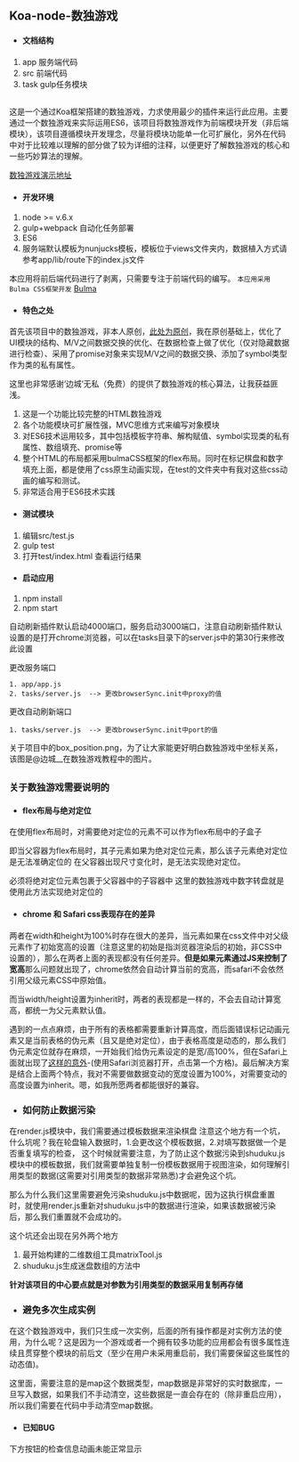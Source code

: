 ## Koa-node-数独游戏

* #### 文档结构   

1. app 服务端代码
2. src   前端代码
3. task   gulp任务模块

##

这是一个通过Koa框架搭建的数独游戏，力求使用最少的插件来运行此应用。主要通过一个数独游戏来实际运用ES6，该项目将数独游戏作为前端模块开发（非后端模块），该项目遵循模块开发理念，尽量将模块功能单一化可扩展化，另外在代码中对于比较难以理解的部分做了较为详细的注释，以便更好了解数独游戏的核心和一些巧妙算法的理解。

[数独游戏演示地址](https://jacecao.github.io/node-shudu/)

* #### 开发环境  

1. node >= v.6.x
2. gulp+webpack 自动化任务部署
3. ES6
4. 服务端默认模板为nunjucks模板，模板位于views文件夹内，数据植入方式请参考app/lib/route下的index.js文件

本应用将前后端代码进行了剥离，只需要专注于前端代码的编写。
`本应用采用Bulma CSS框架开发`
[Bulma](https://bulma.io/)


* #### 特色之处

首先该项目中的数独游戏，非本人原创，[此处为原创](https://www.imooc.com/learn/899)，我在原创基础上，优化了UI模块的结构、M/V之间数据交换的优化、在数据检查上做了优化（仅对隐藏数据进行检查）、采用了promise对象来实现M/V之间的数据交换、添加了symbol类型作为类的私有属性。

这里也非常感谢‘边城’无私（免费）的提供了数独游戏的核心算法，让我获益匪浅。

1. 这是一个功能比较完整的HTML数独游戏
2. 各个功能模块可扩展性强，MVC思维方式来编写对象模块
3. 对ES6技术运用较多，其中包括模板字符串、解构赋值、symbol实现类的私有属性、数组填充、promise等
4. 整个HTML的布局都采用bulmaCSS框架的flex布局。同时在标记棋盘和数字填充上面，都是使用了css原生动画实现，在test的文件夹中有我对这些css动画的编写和测试。
5. 非常适合用于ES6技术实践

* #### 测试模块

1. 编辑src/test.js 
2. gulp test
3. 打开test/index.html 查看运行结果


* #### 启动应用 

1. npm install
2. npm start

自动刷新插件默认启动4000端口，服务启动3000端口，注意自动刷新插件默认设置的是打开chrome浏览器，可以在tasks目录下的server.js中的第30行来修改此设置

更改服务端口
```
1. app/app.js
2. tasks/server.js  --> 更改browserSync.init中proxy的值   
```

更改自动刷新端口
```
1. tasks/server.js  --> 更改browserSync.init中port的值   
```


关于项目中的box_position.png，为了让大家能更好明白数独游戏中坐标关系，
该图是@边城__在数独游戏教程中的图片。



##

### 关于数独游戏需要说明的

* #### flex布局与绝对定位

在使用flex布局时，对需要绝对定位的元素不可以作为flex布局中的子盒子

即当父容器为flex布局时，其子元素如果为绝对定位元素，那么该子元素绝对定位是无法准确定位的
在父容器出现尺寸变化时，是无法实现绝对定位。

必须将绝对定位元素包裹于父容器中的子容器中
这里的数独游戏中数字转盘就是使用此方法实现绝对定位的


* #### chrome 和 Safari css表现存在的差异


两者在width和height为100%时存在很大的差异，当元素如果在css文件中对父级元素作了初始宽高的设置（注意这里的初始是指浏览器渲染后的初始，非CSS中设置的），那么在两者上面的表现都没有任何差异。**但是如果元素通过JS来控制了宽高**那么问题就出现了，chrome依然会自动计算当前的宽高，而safari不会依然引用父级元素CSS中原始值。

而当width/height设置为inherit时，两者的表现都是一样的，不会去自动计算宽高，都统一为父元素默认值。

遇到的一点点麻烦，由于所有的表格都需要重新计算高度，而后面错误标记动画元素又是当前表格的伪元素（且又是绝对定位），由于表格高度是动态的，那么我们伪元素定位就存在麻烦，一开始我们给伪元素设定的是宽/高100%，但在Safari上面就出现了[这样的意外](https://jacecao.github.io/node-shudu/css-bug/)-(使用Safari浏览器打开，点击第一个方格)。最后解决方案是结合上面两个特点，我对不需要做数据变动的宽度设置为100%，对需要变动的高度设置为inherit。嗯，如我所愿两者都能很好的兼容。

* ### 如何防止数据污染

在render.js模块中，我们需要通过模板数据来渲染棋盘
注意这个地方有一个坑，什么坑呢？我在轮盘输入数据时，1.会更改这个模板数据，2.对填写数据做一个是否重复填写的检查，
这个时候就需要注意，为了防止这个数据污染到shuduku.js模块中的模板数据，我们就需要单独复制一份模板数据用于视图渲染，如何理解引用类型的数据(这需要对引用类型的数据非常熟悉)才会避免这个坑。

那么为什么我们这里需要避免污染shuduku.js中数据呢，因为这执行棋盘重置时，就使用render.js重新对shuduku.js中的数据进行渲染，如果该数据被污染后，那么我们重置就不会成功的。

这个坑还会出现在另外两个地方

1. 最开始构建的二维数组工具matrixTool.js
2. shuduku.js生成迷盘数组的方法中

**针对该项目的中心要点就是对参数为引用类型的数据采用复制再存储**

* ### 避免多次生成实例

在这个数独游戏中，我们只生成一次实例，后面的所有操作都是对实例方法的使用，为什么呢？这是因为一个游戏或者一个拥有较多功能的应用都会有很多属性连续且贯穿整个模块的前后文（至少在用户未采用重启前，我们需要保留这些属性的动态值)。

这里面，需要注意的是map这个数据类型，map数据是非常好的实时数据库，一旦写入数据，如果我们不手动清空，这些数据是一直会存在的（除非重启应用），所以我们需要在代码中手动清空map数据。

* #### 已知BUG

下方按钮的检查信息动画未能正常显示
